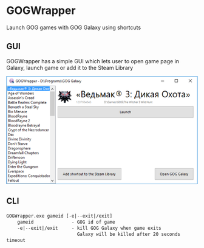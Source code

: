 # GOGWrapper
Launch GOG games with GOG Galaxy using shortcuts

## GUI
GOGWrapper has a simple GUI which lets user to open game page in Galaxy, launch game or add it to the Steam Library

![GOGWrapper](GOGWrapper/GOGWrapper.png?raw=true)

## CLI
```
GOGWrapper.exe gameid [-e|--exit|/exit]
    gameid              - GOG id of game
    -e|--exit|/exit     - kill GOG Galaxy when game exits
                          Galaxy will be killed after 20 seconds timeout
```
